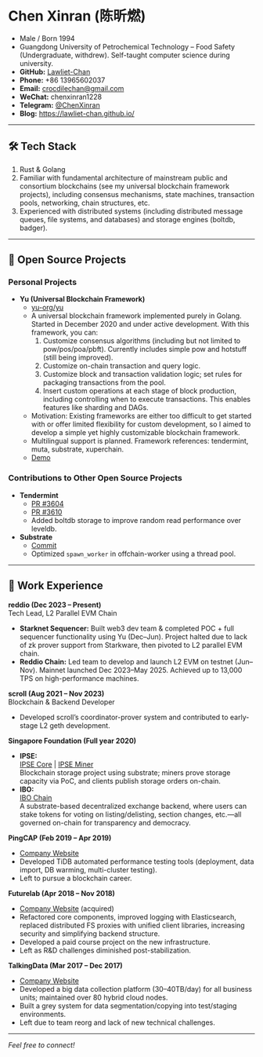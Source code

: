 # Chen Xinran (陈昕燃)

- Male / Born 1994
- Guangdong University of Petrochemical Technology – Food Safety (Undergraduate, withdrew). Self-taught computer science during university.
- **GitHub:** [Lawliet-Chan](https://github.com/Lawliet-Chan)
- **Phone:** +86 13965602037
- **Email:** crocdilechan@gmail.com
- **WeChat:** chenxinran1228
- **Telegram:** [@ChenXinran](https://t.me/ChenXinran)
- **Blog:** https://lawliet-chan.github.io/

---

## 🛠️ Tech Stack

1. Rust & Golang
2. Familiar with fundamental architecture of mainstream public and consortium blockchains (see my universal blockchain framework projects), including consensus mechanisms, state machines, transaction pools, networking, chain structures, etc.
3. Experienced with distributed systems (including distributed message queues, file systems, and databases) and storage engines (boltdb, badger).

---

## 🚀 Open Source Projects

### Personal Projects

- **Yu (Universal Blockchain Framework)**
  - [yu-org/yu](https://github.com/yu-org/yu)
  - A universal blockchain framework implemented purely in Golang. Started in December 2020 and under active development. With this framework, you can:
    1. Customize consensus algorithms (including but not limited to pow/pos/poa/pbft). Currently includes simple pow and hotstuff (still being improved).
    2. Customize on-chain transaction and query logic.
    3. Customize block and transaction validation logic; set rules for packaging transactions from the pool.
    4. Insert custom operations at each stage of block production, including controlling when to execute transactions. This enables features like sharding and DAGs.
  - Motivation: Existing frameworks are either too difficult to get started with or offer limited flexibility for custom development, so I aimed to develop a simple yet highly customizable blockchain framework.
  - Multilingual support is planned. Framework references: tendermint, muta, substrate, xuperchain.
  - [Demo](https://lawliet-chan.github.io/yu.github.io/zh/5.5%E5%BB%BA%E7%AB%8B%E5%8C%BA%E5%9D%97%E9%93%BE%E7%BD%91%E7%BB%9C.html)

### Contributions to Other Open Source Projects

- **Tendermint**
  - [PR #3604](https://github.com/tendermint/tendermint/pull/3604)
  - [PR #3610](https://github.com/tendermint/tendermint/pull/3610)
  - Added boltdb storage to improve random read performance over leveldb.
- **Substrate**
  - [Commit](https://github.com/paritytech/substrate/commit/b7627c4cf8e109dfc80095c5c58f4cf082b56e4d)
  - Optimized `spawn_worker` in offchain-worker using a thread pool.

---

## 💼 Work Experience

**reddio (Dec 2023 – Present)**  
Tech Lead, L2 Parallel EVM Chain
- **Starknet Sequencer:** Built web3 dev team & completed POC + full sequencer functionality using Yu (Dec–Jun). Project halted due to lack of zk prover support from Starkware, then pivoted to L2 parallel EVM chain.
- **Reddio Chain:** Led team to develop and launch L2 EVM on testnet (Jun–Nov). Mainnet launched Dec 2023–May 2025. Achieved up to 13,000 TPS on high-performance machines.

**scroll (Aug 2021 – Nov 2023)**  
Blockchain & Backend Developer  
- Developed scroll’s coordinator-prover system and contributed to early-stage L2 geth development.

**Singapore Foundation (Full year 2020)**  
- **IPSE:**  
  [IPSE Core](https://github.com/Lawliet-Chan/ipse-core) | [IPSE Miner](https://github.com/Lawliet-Chan/ipse-miner)  
  Blockchain storage project using substrate; miners prove storage capacity via PoC, and clients publish storage orders on-chain.
- **IBO:**  
  [IBO Chain](https://github.com/Lawliet-Chan/ibo-chain)  
  A substrate-based decentralized exchange backend, where users can stake tokens for voting on listing/delisting, section changes, etc.—all governed on-chain for transparency and democracy.

**PingCAP (Feb 2019 – Apr 2019)**  
- [Company Website](https://pingcap.com/)  
- Developed TiDB automated performance testing tools (deployment, data import, DB warming, multi-cluster testing).  
- Left to pursue a blockchain career.

**Futurelab (Apr 2018 – Nov 2018)**  
- [Company Website](https://www.futurelab.tv/#/) (acquired)
- Refactored core components, improved logging with Elasticsearch, replaced distributed FS proxies with unified client libraries, increasing security and simplifying backend structure.
- Developed a paid course project on the new infrastructure.
- Left as R&D challenges diminished post-stabilization.

**TalkingData (Mar 2017 – Dec 2017)**  
- [Company Website](http://www.talkingdata.com/)
- Developed a big data collection platform (30–40TB/day) for all business units; maintained over 80 hybrid cloud nodes.
- Built a grey system for data segmentation/copying into test/staging environments.
- Left due to team reorg and lack of new technical challenges.

---

*Feel free to connect!*
